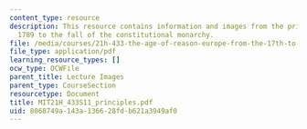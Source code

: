 ```yaml
---
content_type: resource
description: This resource contains information and images from the principles of
  1789 to the fall of the constitutional monarchy.
file: /media/courses/21h-433-the-age-of-reason-europe-from-the-17th-to-the-early-19th-centuries-spring-2011/8068749a143a136628fdb621a3949af0_MIT21H_433S11_principles.pdf
file_type: application/pdf
learning_resource_types: []
ocw_type: OCWFile
parent_title: Lecture Images
parent_type: CourseSection
resourcetype: Document
title: MIT21H_433S11_principles.pdf
uid: 8068749a-143a-1366-28fd-b621a3949af0
---
```

